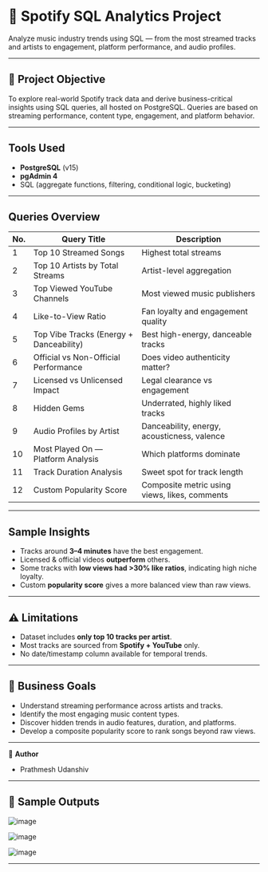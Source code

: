 # 🎵 Spotify SQL Analytics Project

Analyze music industry trends using SQL — from the most streamed tracks and artists to engagement, platform performance, and audio profiles.

---

## 📌 Project Objective

To explore real-world Spotify track data and derive business-critical insights using SQL queries, all hosted on PostgreSQL. Queries are based on streaming performance, content type, engagement, and platform behavior.

---

## Tools Used

- **PostgreSQL** (v15)
- **pgAdmin 4**
- SQL (aggregate functions, filtering, conditional logic, bucketing)

---

## Queries Overview

| No. | Query Title                           | Description                                      |
|-----|----------------------------------------|--------------------------------------------------|
| 1   | Top 10 Streamed Songs                 | Highest total streams                            |
| 2   | Top 10 Artists by Total Streams       | Artist-level aggregation                         |
| 3   | Top Viewed YouTube Channels           | Most viewed music publishers                     |
| 4   | Like-to-View Ratio                    | Fan loyalty and engagement quality               |
| 5   | Top Vibe Tracks (Energy + Danceability) | Best high-energy, danceable tracks             |
| 6   | Official vs Non-Official Performance  | Does video authenticity matter?                  |
| 7   | Licensed vs Unlicensed Impact         | Legal clearance vs engagement                    |
| 8   | Hidden Gems                           | Underrated, highly liked tracks                  |
| 9   | Audio Profiles by Artist              | Danceability, energy, acousticness, valence      |
| 10  | Most Played On — Platform Analysis    | Which platforms dominate                          |
| 11  | Track Duration Analysis               | Sweet spot for track length                      |
| 12  | Custom Popularity Score               | Composite metric using views, likes, comments    |

---

## Sample Insights

- Tracks around **3–4 minutes** have the best engagement.
- Licensed & official videos **outperform** others.
- Some tracks with **low views had >30% like ratios**, indicating high niche loyalty.
- Custom **popularity score** gives a more balanced view than raw views.

---

## ⚠️ Limitations

- Dataset includes **only top 10 tracks per artist**.
- Most tracks are sourced from **Spotify + YouTube** only.
- No date/timestamp column available for temporal trends.

---

## 🎯 Business Goals

- Understand streaming performance across artists and tracks.
- Identify the most engaging music content types.
- Discover hidden trends in audio features, duration, and platforms.
- Develop a composite popularity score to rank songs beyond raw views.

---

📌 **Author**
- Prathmesh Udanshiv

---

## 📸 Sample Outputs

![image](https://github.com/user-attachments/assets/7bebb913-7ca9-455b-b5b2-4d9f7cad7c41)

![image](https://github.com/user-attachments/assets/d6f07b1f-ef9c-40c6-aed7-056bb323daf4)

![image](https://github.com/user-attachments/assets/30e9ad38-dd80-4935-ab73-c03a1aab4904)

---
